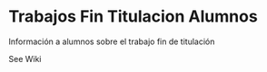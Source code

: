 # Trabajos Fin Titulacion Alumnos
Información a alumnos sobre el trabajo fin de titulación

See Wiki


